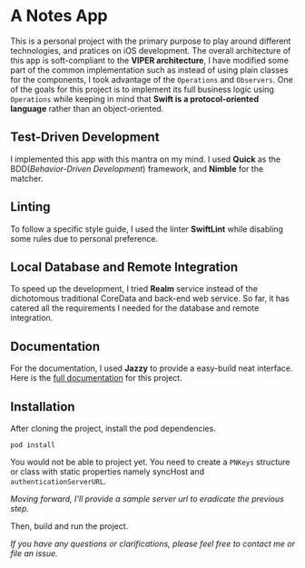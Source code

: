 A Notes App
===========
This is a personal project with the primary purpose to play around different technologies, and pratices on iOS development. The overall architecture of this app is soft-compliant to the **VIPER architecture**, I have modified some part of the common implementation such as instead of using plain classes for the components, I took advantage of the `Operations` and `Observers`. One of the goals for this project is to implement its full business logic using `Operations` while keeping in mind that **Swift is a protocol-oriented language** rather than an object-oriented.


Test-Driven Development
-----------------------

I implemented this app with this mantra on my mind. I used **Quick** as the BDD(*Behavior-Driven Development*) framework, and **Nimble** for the matcher. 


Linting
-------

To follow a specific style guide, I used the linter **SwiftLint** while disabling some rules due to personal preference.


Local Database and Remote Integration
-------------------------------------

To speed up the development, I tried **Realm** service instead of the dichotomous traditional CoreData and back-end web service. So far, it has catered all the requirements I needed for the database and remote integration.


Documentation
-------------

For the documentation, I used **Jazzy** to provide a easy-build neat interface. Here is the [full documentation](http://www.maryalexissolis.com/cant-remember-it-all/docs) for this project.

Installation
------------
After cloning the project, install the pod dependencies.
```
pod install
```
You would not be able to project yet. You need to create a `PNKeys` structure or class with static properties namely syncHost and `authenticationServerURL`. 

*Moving forward, I'll provide a sample server url to eradicate the previous step.*

Then, build and run the project.

*If you have any questions or clarifications, please feel free to contact me or file an issue.*
